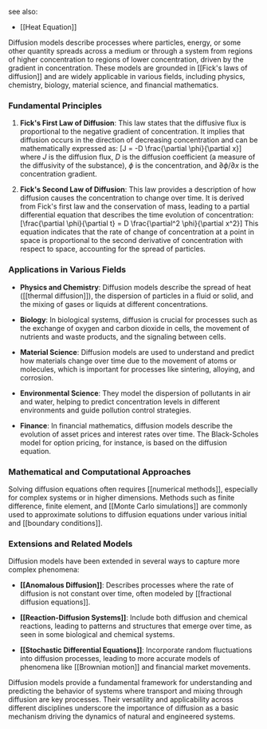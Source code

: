 see also:
- [[Heat Equation]]

Diffusion models describe processes where particles, energy, or some other quantity spreads across a medium or through a system from regions of higher concentration to regions of lower concentration, driven by the gradient in concentration. These models are grounded in [[Fick's laws of diffusion]] and are widely applicable in various fields, including physics, chemistry, biology, material science, and financial mathematics.

### Fundamental Principles

1. **Fick's First Law of Diffusion**: This law states that the diffusive flux is proportional to the negative gradient of concentration. It implies that diffusion occurs in the direction of decreasing concentration and can be mathematically expressed as:
   \[J = -D \frac{\partial \phi}{\partial x}\]
   where $J$ is the diffusion flux, $D$ is the diffusion coefficient (a measure of the diffusivity of the substance), $\phi$ is the concentration, and $\partial \phi / \partial x$ is the concentration gradient.

2. **Fick's Second Law of Diffusion**: This law provides a description of how diffusion causes the concentration to change over time. It is derived from Fick's first law and the conservation of mass, leading to a partial differential equation that describes the time evolution of concentration:
   \[\frac{\partial \phi}{\partial t} = D \frac{\partial^2 \phi}{\partial x^2}\]
   This equation indicates that the rate of change of concentration at a point in space is proportional to the second derivative of concentration with respect to space, accounting for the spread of particles.

### Applications in Various Fields

- **Physics and Chemistry**: Diffusion models describe the spread of heat ([[thermal diffusion]]), the dispersion of particles in a fluid or solid, and the mixing of gases or liquids at different concentrations.

- **Biology**: In biological systems, diffusion is crucial for processes such as the exchange of oxygen and carbon dioxide in cells, the movement of nutrients and waste products, and the signaling between cells.

- **Material Science**: Diffusion models are used to understand and predict how materials change over time due to the movement of atoms or molecules, which is important for processes like sintering, alloying, and corrosion.

- **Environmental Science**: They model the dispersion of pollutants in air and water, helping to predict concentration levels in different environments and guide pollution control strategies.

- **Finance**: In financial mathematics, diffusion models describe the evolution of asset prices and interest rates over time. The Black-Scholes model for option pricing, for instance, is based on the diffusion equation.

### Mathematical and Computational Approaches

Solving diffusion equations often requires [[numerical methods]], especially for complex systems or in higher dimensions. Methods such as finite difference, finite element, and [[Monte Carlo simulations]] are commonly used to approximate solutions to diffusion equations under various initial and [[boundary conditions]].

### Extensions and Related Models

Diffusion models have been extended in several ways to capture more complex phenomena:

- **[[Anomalous Diffusion]]**: Describes processes where the rate of diffusion is not constant over time, often modeled by [[fractional diffusion equations]].

- **[[Reaction-Diffusion Systems]]**: Include both diffusion and chemical reactions, leading to patterns and structures that emerge over time, as seen in some biological and chemical systems.

- **[[Stochastic Differential Equations]]**: Incorporate random fluctuations into diffusion processes, leading to more accurate models of phenomena like [[Brownian motion]] and financial market movements.

Diffusion models provide a fundamental framework for understanding and predicting the behavior of systems where transport and mixing through diffusion are key processes. Their versatility and applicability across different disciplines underscore the importance of diffusion as a basic mechanism driving the dynamics of natural and engineered systems.